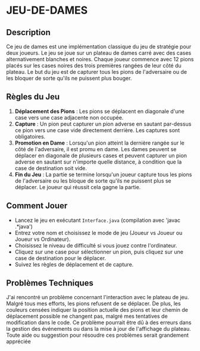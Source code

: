 # JEU-DE-DAMES

## Description
Ce jeu de dames est une implémentation classique du jeu de stratégie pour deux joueurs. Le jeu se joue sur un plateau de dames carré avec des cases alternativement blanches et noires. Chaque joueur commence avec 12 pions placés sur les cases noires des trois premières rangées de leur côté du plateau. Le but du jeu est de capturer tous les pions de l'adversaire ou de les bloquer de sorte qu'ils ne puissent plus bouger.

## Règles du Jeu
1. **Déplacement des Pions** : Les pions se déplacent en diagonale d'une case vers une case adjacente non occupée.
2. **Capture** : Un pion peut capturer un pion adverse en sautant par-dessus ce pion vers une case vide directement derrière. Les captures sont obligatoires.
3. **Promotion en Dame** : Lorsqu'un pion atteint la dernière rangée sur le côté de l'adversaire, il est promu en dame. Les dames peuvent se déplacer en diagonale de plusieurs cases et peuvent capturer un pion adverse en sautant sur n'importe quelle distance, à condition que la case de destination soit vide.
4. **Fin du Jeu** : La partie se termine lorsqu'un joueur capture tous les pions de l'adversaire ou les bloque de sorte qu'ils ne puissent plus se déplacer. Le joueur qui réussit cela gagne la partie.

## Comment Jouer
- Lancez le jeu en exécutant `Interface.java` (compilation avec 'javac .*java')
- Entrez votre nom et choisissez le mode de jeu (Joueur vs Joueur ou Joueur vs Ordinateur).
- Choisissez le niveau de difficulté si vous jouez contre l'ordinateur.
- Cliquez sur une case pour sélectionner un pion, puis cliquez sur une case de destination pour le déplacer.
- Suivez les règles de déplacement et de capture.

## Problèmes Techniques
J'ai rencontré un problème concernant l'interaction avec le plateau de jeu. Malgré tous mes efforts, les pions refusent de se déplacer. De plus, les couleurs censées indiquer la position actuelle des pions et leur chemin de déplacement possible ne changent pas, malgré mes tentatives de modification dans le code. Ce problème pourrait être dû à des erreurs dans la gestion des événements ou dans la mise à jour de l'affichage du plateau. Toute aide ou suggestion pour résoudre ces problèmes serait grandement appréciée
